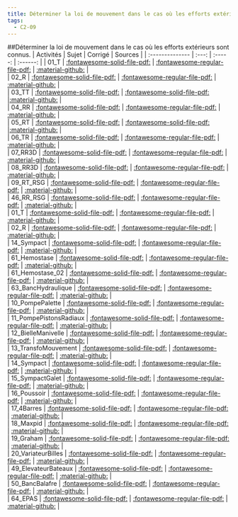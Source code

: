 ```yaml
---
title: Déterminer la loi de mouvement dans le cas où les efforts extérieurs sont connus. 
tags:
  - C2-09
---
```

[comment]: <> (Généré automatiquement par make_all_activitess.py, creation_fichiers_activites)

##Déterminer la loi de mouvement dans le cas où les efforts extérieurs sont connus. 
| Activités | Sujet | Corrigé | Sources  | 
| :-------------- | :---: | :-----: | :------: | 
| 01_T | [:fontawesome-solid-file-pdf:](https://github.com/xpessoles/ALL_PDF/blob/main/PDF/01_T_Sujet.pdf) | [:fontawesome-regular-file-pdf:](https://github.com/xpessoles/ALL_PDF/blob/main/PDF/01_T_Corrige.pdf) | [:material-github:](https://github.com/xpessoles/ExercicesCompetences/tree/main/C2_MettreEnOeuvreDemarche/C2_09_DeterminerLoiMouvement/01_T) |  
| 02_R | [:fontawesome-solid-file-pdf:](https://github.com/xpessoles/ALL_PDF/blob/main/PDF/02_R_Sujet.pdf) | [:fontawesome-regular-file-pdf:](https://github.com/xpessoles/ALL_PDF/blob/main/PDF/02_R_Corrige.pdf) | [:material-github:](https://github.com/xpessoles/ExercicesCompetences/tree/main/C2_MettreEnOeuvreDemarche/C2_09_DeterminerLoiMouvement/02_R) |  
| 03_TT | [:fontawesome-solid-file-pdf:](https://github.com/xpessoles/ALL_PDF/blob/main/PDF/03_TT_Sujet.pdf) | [:fontawesome-solid-file-pdf:](https://github.com/xpessoles/ALL_PDF/blob/main/PDF/03_TT_Corrige.pdf) |[:material-github:](https://github.com/xpessoles/ExercicesCompetences/tree/main/C2_MettreEnOeuvreDemarche/C2_09_DeterminerLoiMouvement/03_TT) |  
| 04_RR | [:fontawesome-solid-file-pdf:](https://github.com/xpessoles/ALL_PDF/blob/main/PDF/04_RR_Sujet.pdf) | [:fontawesome-regular-file-pdf:](https://github.com/xpessoles/ALL_PDF/blob/main/PDF/04_RR_Corrige.pdf) | [:material-github:](https://github.com/xpessoles/ExercicesCompetences/tree/main/C2_MettreEnOeuvreDemarche/C2_09_DeterminerLoiMouvement/04_RR) |  
| 05_RT | [:fontawesome-solid-file-pdf:](https://github.com/xpessoles/ALL_PDF/blob/main/PDF/05_RT_Sujet.pdf) | [:fontawesome-solid-file-pdf:](https://github.com/xpessoles/ALL_PDF/blob/main/PDF/05_RT_Corrige.pdf) |[:material-github:](https://github.com/xpessoles/ExercicesCompetences/tree/main/C2_MettreEnOeuvreDemarche/C2_09_DeterminerLoiMouvement/05_RT) |  
| 06_TR | [:fontawesome-solid-file-pdf:](https://github.com/xpessoles/ALL_PDF/blob/main/PDF/06_TR_Sujet.pdf) | [:fontawesome-regular-file-pdf:](https://github.com/xpessoles/ALL_PDF/blob/main/PDF/06_TR_Corrige.pdf) | [:material-github:](https://github.com/xpessoles/ExercicesCompetences/tree/main/C2_MettreEnOeuvreDemarche/C2_09_DeterminerLoiMouvement/06_TR) |  
| 07_RR3D | [:fontawesome-solid-file-pdf:](https://github.com/xpessoles/ALL_PDF/blob/main/PDF/07_RR3D_Sujet.pdf) | [:fontawesome-regular-file-pdf:](https://github.com/xpessoles/ALL_PDF/blob/main/PDF/07_RR3D_Corrige.pdf) | [:material-github:](https://github.com/xpessoles/ExercicesCompetences/tree/main/C2_MettreEnOeuvreDemarche/C2_09_DeterminerLoiMouvement/07_RR3D) |  
| 08_RR3D | [:fontawesome-solid-file-pdf:](https://github.com/xpessoles/ALL_PDF/blob/main/PDF/08_RR3D_Sujet.pdf) | [:fontawesome-regular-file-pdf:](https://github.com/xpessoles/ALL_PDF/blob/main/PDF/08_RR3D_Corrige.pdf) | [:material-github:](https://github.com/xpessoles/ExercicesCompetences/tree/main/C2_MettreEnOeuvreDemarche/C2_09_DeterminerLoiMouvement/08_RR3D) |  
| 09_RT_RSG | [:fontawesome-solid-file-pdf:](https://github.com/xpessoles/ALL_PDF/blob/main/PDF/09_RT_RSG_Sujet.pdf) | [:fontawesome-regular-file-pdf:](https://github.com/xpessoles/ALL_PDF/blob/main/PDF/09_RT_RSG_Corrige.pdf) | [:material-github:](https://github.com/xpessoles/ExercicesCompetences/tree/main/C2_MettreEnOeuvreDemarche/C2_09_DeterminerLoiMouvement/09_RT_RSG) |  
| 46_RR_RSG | [:fontawesome-solid-file-pdf:](https://github.com/xpessoles/ALL_PDF/blob/main/PDF/46_RR_RSG_Sujet.pdf) | [:fontawesome-regular-file-pdf:](https://github.com/xpessoles/ALL_PDF/blob/main/PDF/46_RR_RSG_Corrige.pdf) | [:material-github:](https://github.com/xpessoles/ExercicesCompetences/tree/main/C2_MettreEnOeuvreDemarche/C2_09_DeterminerLoiMouvement/46_RR_RSG) |  
| 01_T | [:fontawesome-solid-file-pdf:](https://github.com/xpessoles/ALL_PDF/blob/main/PDF/01_T_Sujet.pdf) | [:fontawesome-regular-file-pdf:](https://github.com/xpessoles/ALL_PDF/blob/main/PDF/01_T_Corrige.pdf) | [:material-github:](https://github.com/xpessoles/ExercicesCompetences/tree/main/C2_MettreEnOeuvreDemarche/C2_09_DeterminerLoiMouvement1D/01_T) |  
| 02_R | [:fontawesome-solid-file-pdf:](https://github.com/xpessoles/ALL_PDF/blob/main/PDF/02_R_Sujet.pdf) | [:fontawesome-regular-file-pdf:](https://github.com/xpessoles/ALL_PDF/blob/main/PDF/02_R_Corrige.pdf) | [:material-github:](https://github.com/xpessoles/ExercicesCompetences/tree/main/C2_MettreEnOeuvreDemarche/C2_09_DeterminerLoiMouvement1D/02_R) |  
| 14_Sympact | [:fontawesome-solid-file-pdf:](https://github.com/xpessoles/ALL_PDF/blob/main/PDF/14_Sympact_Sujet.pdf) | [:fontawesome-regular-file-pdf:](https://github.com/xpessoles/ALL_PDF/blob/main/PDF/14_Sympact_Corrige.pdf) | [:material-github:](https://github.com/xpessoles/ExercicesCompetences/tree/main/C2_MettreEnOeuvreDemarche/C2_09_DeterminerLoiMouvement1D/14_Sympact) |  
| 61_Hemostase | [:fontawesome-solid-file-pdf:](https://github.com/xpessoles/ALL_PDF/blob/main/PDF/61_Hemostase_Sujet.pdf) | [:fontawesome-regular-file-pdf:](https://github.com/xpessoles/ALL_PDF/blob/main/PDF/61_Hemostase_Corrige.pdf) | [:material-github:](https://github.com/xpessoles/ExercicesCompetences/tree/main/C2_MettreEnOeuvreDemarche/C2_09_DeterminerLoiMouvement1D/61_Hemostase) |  
| 61_Hemostase_02 | [:fontawesome-solid-file-pdf:](https://github.com/xpessoles/ALL_PDF/blob/main/PDF/61_Hemostase_02_Sujet.pdf) | [:fontawesome-regular-file-pdf:](https://github.com/xpessoles/ALL_PDF/blob/main/PDF/61_Hemostase_02_Corrige.pdf) | [:material-github:](https://github.com/xpessoles/ExercicesCompetences/tree/main/C2_MettreEnOeuvreDemarche/C2_09_DeterminerLoiMouvement1D/61_Hemostase_02) |  
| 63_BancHydraulique | [:fontawesome-solid-file-pdf:](https://github.com/xpessoles/ALL_PDF/blob/main/PDF/63_BancHydraulique_Sujet.pdf) | [:fontawesome-regular-file-pdf:](https://github.com/xpessoles/ALL_PDF/blob/main/PDF/63_BancHydraulique_Corrige.pdf) | [:material-github:](https://github.com/xpessoles/ExercicesCompetences/tree/main/C2_MettreEnOeuvreDemarche/C2_09_DeterminerLoiMouvement1D/63_BancHydraulique) |  
| 10_PompePalette | [:fontawesome-solid-file-pdf:](https://github.com/xpessoles/ALL_PDF/blob/main/PDF/10_PompePalette_Sujet.pdf) | [:fontawesome-regular-file-pdf:](https://github.com/xpessoles/ALL_PDF/blob/main/PDF/10_PompePalette_Corrige.pdf) | [:material-github:](https://github.com/xpessoles/ExercicesCompetences/tree/main/C2_MettreEnOeuvreDemarche/C2_09_DeterminerLoiMouvement_TEC/10_PompePalette) |  
| 11_PompePistonsRadiaux | [:fontawesome-solid-file-pdf:](https://github.com/xpessoles/ALL_PDF/blob/main/PDF/11_PompePistonsRadiaux_Sujet.pdf) | [:fontawesome-regular-file-pdf:](https://github.com/xpessoles/ALL_PDF/blob/main/PDF/11_PompePistonsRadiaux_Corrige.pdf) | [:material-github:](https://github.com/xpessoles/ExercicesCompetences/tree/main/C2_MettreEnOeuvreDemarche/C2_09_DeterminerLoiMouvement_TEC/11_PompePistonsRadiaux) |  
| 12_BielleManivelle | [:fontawesome-solid-file-pdf:](https://github.com/xpessoles/ALL_PDF/blob/main/PDF/12_BielleManivelle_Sujet.pdf) | [:fontawesome-regular-file-pdf:](https://github.com/xpessoles/ALL_PDF/blob/main/PDF/12_BielleManivelle_Corrige.pdf) | [:material-github:](https://github.com/xpessoles/ExercicesCompetences/tree/main/C2_MettreEnOeuvreDemarche/C2_09_DeterminerLoiMouvement_TEC/12_BielleManivelle) |  
| 13_TransfoMouvement | [:fontawesome-solid-file-pdf:](https://github.com/xpessoles/ALL_PDF/blob/main/PDF/13_TransfoMouvement_Sujet.pdf) | [:fontawesome-regular-file-pdf:](https://github.com/xpessoles/ALL_PDF/blob/main/PDF/13_TransfoMouvement_Corrige.pdf) | [:material-github:](https://github.com/xpessoles/ExercicesCompetences/tree/main/C2_MettreEnOeuvreDemarche/C2_09_DeterminerLoiMouvement_TEC/13_TransfoMouvement) |  
| 14_Sympact | [:fontawesome-solid-file-pdf:](https://github.com/xpessoles/ALL_PDF/blob/main/PDF/14_Sympact_Sujet.pdf) | [:fontawesome-regular-file-pdf:](https://github.com/xpessoles/ALL_PDF/blob/main/PDF/14_Sympact_Corrige.pdf) | [:material-github:](https://github.com/xpessoles/ExercicesCompetences/tree/main/C2_MettreEnOeuvreDemarche/C2_09_DeterminerLoiMouvement_TEC/14_Sympact) |  
| 15_SympactGalet | [:fontawesome-solid-file-pdf:](https://github.com/xpessoles/ALL_PDF/blob/main/PDF/15_SympactGalet_Sujet.pdf) | [:fontawesome-regular-file-pdf:](https://github.com/xpessoles/ALL_PDF/blob/main/PDF/15_SympactGalet_Corrige.pdf) | [:material-github:](https://github.com/xpessoles/ExercicesCompetences/tree/main/C2_MettreEnOeuvreDemarche/C2_09_DeterminerLoiMouvement_TEC/15_SympactGalet) |  
| 16_Poussoir | [:fontawesome-solid-file-pdf:](https://github.com/xpessoles/ALL_PDF/blob/main/PDF/16_Poussoir_Sujet.pdf) | [:fontawesome-regular-file-pdf:](https://github.com/xpessoles/ALL_PDF/blob/main/PDF/16_Poussoir_Corrige.pdf) | [:material-github:](https://github.com/xpessoles/ExercicesCompetences/tree/main/C2_MettreEnOeuvreDemarche/C2_09_DeterminerLoiMouvement_TEC/16_Poussoir) |  
| 17_4Barres | [:fontawesome-solid-file-pdf:](https://github.com/xpessoles/ALL_PDF/blob/main/PDF/17_4Barres_Sujet.pdf) | [:fontawesome-regular-file-pdf:](https://github.com/xpessoles/ALL_PDF/blob/main/PDF/17_4Barres_Corrige.pdf) | [:material-github:](https://github.com/xpessoles/ExercicesCompetences/tree/main/C2_MettreEnOeuvreDemarche/C2_09_DeterminerLoiMouvement_TEC/17_4Barres) |  
| 18_Maxpid | [:fontawesome-solid-file-pdf:](https://github.com/xpessoles/ALL_PDF/blob/main/PDF/18_Maxpid_Sujet.pdf) | [:fontawesome-regular-file-pdf:](https://github.com/xpessoles/ALL_PDF/blob/main/PDF/18_Maxpid_Corrige.pdf) | [:material-github:](https://github.com/xpessoles/ExercicesCompetences/tree/main/C2_MettreEnOeuvreDemarche/C2_09_DeterminerLoiMouvement_TEC/18_Maxpid) |  
| 19_Graham | [:fontawesome-solid-file-pdf:](https://github.com/xpessoles/ALL_PDF/blob/main/PDF/19_Graham_Sujet.pdf) | [:fontawesome-regular-file-pdf:](https://github.com/xpessoles/ALL_PDF/blob/main/PDF/19_Graham_Corrige.pdf) | [:material-github:](https://github.com/xpessoles/ExercicesCompetences/tree/main/C2_MettreEnOeuvreDemarche/C2_09_DeterminerLoiMouvement_TEC/19_Graham) |  
| 20_VariateurBilles | [:fontawesome-solid-file-pdf:](https://github.com/xpessoles/ALL_PDF/blob/main/PDF/20_VariateurBilles_Sujet.pdf) | [:fontawesome-regular-file-pdf:](https://github.com/xpessoles/ALL_PDF/blob/main/PDF/20_VariateurBilles_Corrige.pdf) | [:material-github:](https://github.com/xpessoles/ExercicesCompetences/tree/main/C2_MettreEnOeuvreDemarche/C2_09_DeterminerLoiMouvement_TEC/20_VariateurBilles) |  
| 49_ElevateurBateaux | [:fontawesome-solid-file-pdf:](https://github.com/xpessoles/ALL_PDF/blob/main/PDF/49_ElevateurBateaux_Sujet.pdf) | [:fontawesome-regular-file-pdf:](https://github.com/xpessoles/ALL_PDF/blob/main/PDF/49_ElevateurBateaux_Corrige.pdf) | [:material-github:](https://github.com/xpessoles/ExercicesCompetences/tree/main/C2_MettreEnOeuvreDemarche/C2_09_DeterminerLoiMouvement_TEC/49_ElevateurBateaux) |  
| 50_BancBalafre | [:fontawesome-solid-file-pdf:](https://github.com/xpessoles/ALL_PDF/blob/main/PDF/50_BancBalafre_Sujet.pdf) | [:fontawesome-regular-file-pdf:](https://github.com/xpessoles/ALL_PDF/blob/main/PDF/50_BancBalafre_Corrige.pdf) | [:material-github:](https://github.com/xpessoles/ExercicesCompetences/tree/main/C2_MettreEnOeuvreDemarche/C2_09_DeterminerLoiMouvement_TEC/50_BancBalafre) |  
| 64_EPAS | [:fontawesome-solid-file-pdf:](https://github.com/xpessoles/ALL_PDF/blob/main/PDF/64_EPAS_Sujet.pdf) | [:fontawesome-regular-file-pdf:](https://github.com/xpessoles/ALL_PDF/blob/main/PDF/64_EPAS_Corrige.pdf) | [:material-github:](https://github.com/xpessoles/ExercicesCompetences/tree/main/C2_MettreEnOeuvreDemarche/C2_09_DeterminerLoiMouvement_TEC/64_EPAS) |  

